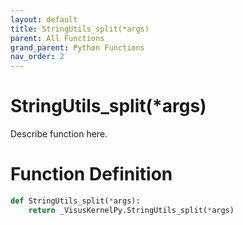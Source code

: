 ```yaml
---
layout: default
title: StringUtils_split(*args)
parent: All Functions
grand_parent: Python Functions
nav_order: 2
---
```


# StringUtils_split(*args)

Describe function here.

# Function Definition

```python
def StringUtils_split(*args):
    return _VisusKernelPy.StringUtils_split(*args)
```